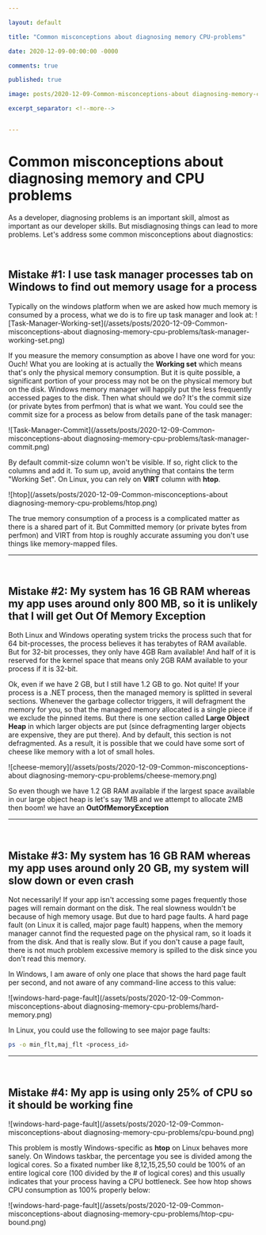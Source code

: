 ```yaml
---

layout: default

title: "Common misconceptions about diagnosing memory CPU-problems"

date: 2020-12-09-00:00:00 -0000

comments: true

published: true

image: posts/2020-12-09-Common-misconceptions-about diagnosing-memory-cpu-problems/task-manager-working-set.png

excerpt_separator: <!--more-->


---
```


# Common misconceptions about diagnosing memory and CPU problems

As a developer, diagnosing problems is an important skill, almost as important as our developer skills. But misdiagnosing things can lead to more problems. Let's address some common misconceptions about diagnostics:

<br/>

## Mistake #1: I use task manager processes tab on Windows to find out memory usage for a process

Typically on the windows platform when we are asked how much memory is consumed by a process, what we do is to fire up task manager and look at:
![Task-Manager-Working-set](/assets/posts/2020-12-09-Common-misconceptions-about diagnosing-memory-cpu-problems/task-manager-working-set.png)

 <!--more-->
 
If you measure the memory consumption as above I have one word for you: Ouch! What you are looking at is actually the **Working set** which means that's only the physical memory consumption.
But it is quite possible, a significant portion of your process may not be on the physical memory but on the disk. Windows memory manager will happily put the less frequently accessed pages to the disk. Then what should we do? It's the commit size (or private bytes from perfmon) that is what we want. You could see the commit size for a process as below from details pane of the task manager:


![Task-Manager-Commit](/assets/posts/2020-12-09-Common-misconceptions-about diagnosing-memory-cpu-problems/task-manager-commit.png)

By default commit-size column won't be visible. If so, right click to the columns and add it. To sum up, avoid anything that contains the term "Working Set". On Linux, you can rely on **VIRT** column with **htop**. 

![htop](/assets/posts/2020-12-09-Common-misconceptions-about diagnosing-memory-cpu-problems/htop.png)

The true memory consumption of a process is a complicated matter as there is a shared part of it. But Committed memory (or private bytes from perfmon) and VIRT from htop 
is roughly accurate assuming you don't use things like memory-mapped files.

---


<br/>

## Mistake #2: My system has 16 GB RAM whereas my app uses around only 800 MB, so it is unlikely that I will get Out Of Memory Exception

Both Linux and Windows operating system tricks the process such that for 64 bit-processes, the process believes it has terabytes of RAM available. 
But for 32-bit processes, they only have 4GB Ram available! And half of it is reserved for the kernel space that means only 2GB RAM available to your process if it is 32-bit. 

Ok, even if we have 2 GB, but I still have 1.2 GB to go. Not quite! If your process is a .NET process, then the managed memory is splitted in several sections. 
Whenever the garbage collector triggers, it will defragment the memory for you, so that the managed memory allocated is a single piece if we exclude the pinned items. 
But there is one section called **Large Object Heap** in which larger objects are put (since defragmenting larger objects are expensive, they are put there). And by default, this section is not defragmented.
As a result, it is possible that we could have some sort of cheese like memory with a lot of small holes. 


![cheese-memory](/assets/posts/2020-12-09-Common-misconceptions-about diagnosing-memory-cpu-problems/cheese-memory.png)

So even though we have 1.2 GB RAM available if the largest space available in our large object heap is
let's say 1MB and we attempt to allocate 2MB then boom! we have an **OutOfMemoryException**

---


<br/>

## Mistake #3: My system has 16 GB RAM whereas my app uses around only 20 GB, my system will slow down or even crash

Not necessarily! If your app isn't accessing some pages frequently those pages will remain dormant on the disk. The real slowness wouldn't be because of high memory usage.
But due to hard page faults. A hard page fault (on Linux it is called, major page fault) happens, when the memory manager cannot find the requested page on the physical ram, so it loads it from the disk. 
And that is really slow. But if you don't cause a page fault, there is not much problem excessive memory is spilled to the disk since you don't read this memory.

In Windows, I am aware of only one place that shows the hard page fault per second, and not aware of any command-line access to this value:


![windows-hard-page-fault](/assets/posts/2020-12-09-Common-misconceptions-about diagnosing-memory-cpu-problems/hard-memory.png)

In Linux, you could use the following to see major page faults:
```bash
ps -o min_flt,maj_flt <process_id>
```

---

<br/>

## Mistake #4: My app is using only 25% of CPU so it should be working fine

![windows-hard-page-fault](/assets/posts/2020-12-09-Common-misconceptions-about diagnosing-memory-cpu-problems/cpu-bound.png)

This problem is mostly Windows-specific as **htop** on Linux behaves more sanely. On Windows taskbar, the percentage you see is divided among the logical cores. So a fixated number 
like 8,12,15,25,50 could be 100% of an entire logical core  (100 divided by the # of logical cores) and this usually indicates that your process having a CPU bottleneck. See how 
htop shows CPU consumption as 100% properly below: 


![windows-hard-page-fault](/assets/posts/2020-12-09-Common-misconceptions-about diagnosing-memory-cpu-problems/htop-cpu-bound.png)

